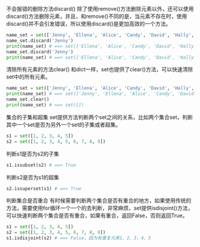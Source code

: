 不会报错的删除方法discard()
除了使用remove()方法删除元素以外，还可以使用discard()方法删除元素，并且，和remove()不同的是，当元素不存在时，使用discard()并不会引发错误，所以使用discard()是更加高效的一个方法。
```python
name_set = set(['Jenny', 'Ellena', 'Alice', 'Candy', 'David', 'Hally', 'Bob', 'Isen', 'Karl'])
name_set.discard('Jenny')
print(name_set) # ==> set(['Ellena', 'Alice', 'Candy', 'David', 'Hally', 'Bob', 'Isen', 'Karl'])
name_set.discard('Jenny')
print(name_set) # ==> set(['Ellena', 'Alice', 'Candy', 'David', 'Hally', 'Bob', 'Isen', 'Karl']
```
清除所有元素的方法clear()
和dict一样，set也提供了clear()方法，可以快速清除set中的所有元素。
```python
name_set = set(['Jenny', 'Ellena', 'Alice', 'Candy', 'David', 'Hally', 'Bob', 'Isen', 'Karl'])
print(name_set) # ==> set(['Jenny', 'Ellena', 'Alice', 'Candy', 'David', 'Hally', 'Bob', 'Isen', 'Karl'])
name_set.clear()
print(name_set) # ==> set([])
```
集合的子集和超集
set提供方法判断两个set之间的关系，比如两个集合set，判断其中一个set是否为另外一个set的子集或者超集。
```python
s1 = set([1, 2, 3, 4, 5])
s2 = set([1, 2, 3, 4, 5, 6, 7, 8, 9])
```
判断s1是否为s2的子集
```python
s1.issubset(s2) # ==> True
```
判断s2是否为s1的超集
```python
s2.issuperset(s1) # ==> True
```
判断集合是否重合
有时候需要判断两个集合是否有重合的地方，如果使用传统的方法，需要使用for循环一个一个的去判断，非常麻烦，set提供isdisjoint()方法，可以快速判断两个集合是否有重合，如果有重合，返回False，否则返回True。
```python
s1 = set([1, 2, 3, 4, 5])
s2 = set([1, 2, 3, 4, 5, 6, 7, 8, 9])
s1.isdisjoint(s2) # ==> False，因为有重复元素1、2、3、4、5
```